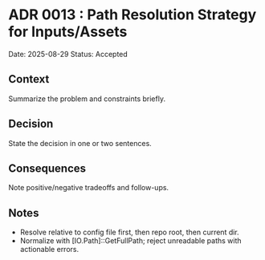 # ADR 0013 : Path Resolution Strategy for Inputs/Assets
Date: 2025-08-29
Status: Accepted

## Context
Summarize the problem and constraints briefly.

## Decision
State the decision in one or two sentences.

## Consequences
Note positive/negative tradeoffs and follow-ups.

## Notes
- Resolve relative to config file first, then repo root, then current dir.
- Normalize with [IO.Path]::GetFullPath; reject unreadable paths with actionable errors.
